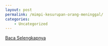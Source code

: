 ```yaml
---
layout: post
permalink: /mimpi-kesurupan-orang-meninggal/
categories:
    - Uncategorized
---
```


[Baca Selengkapnya](/08)